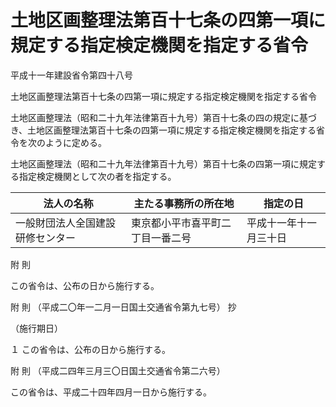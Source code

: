 # 土地区画整理法第百十七条の四第一項に規定する指定検定機関を指定する省令

平成十一年建設省令第四十八号

土地区画整理法第百十七条の四第一項に規定する指定検定機関を指定する省令

土地区画整理法（昭和二十九年法律第百十九号）第百十七条の四の規定に基づき、土地区画整理法第百十七条の四第一項に規定する指定検定機関を指定する省令を次のように定める。

土地区画整理法（昭和二十九年法律第百十九号）第百十七条の四第一項に規定する指定検定機関として次の者を指定する。

法人の名称 | 主たる事務所の所在地 | 指定の日  
---|---|---  
一般財団法人全国建設研修センター | 東京都小平市喜平町二丁目一番二号 | 平成十一年十一月三十日  
  
附 則

この省令は、公布の日から施行する。

附 則 （平成二〇年一二月一日国土交通省令第九七号） 抄

（施行期日）

１ この省令は、公布の日から施行する。

附 則 （平成二四年三月三〇日国土交通省令第二六号）

この省令は、平成二十四年四月一日から施行する。
